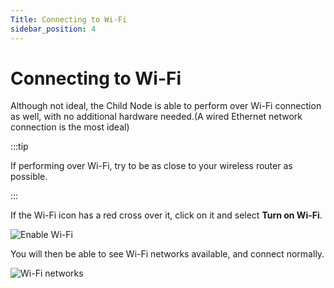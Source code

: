```yaml
---
Title: Connecting to Wi-Fi
sidebar_position: 4
---
```


# Connecting to Wi-Fi

Although not ideal, the Child Node is able to perform over Wi-Fi connection as well, with no additional hardware needed.(A wired Ethernet network connection is the most ideal)

:::tip

If performing over Wi-Fi, try to be as close to your wireless router as possible.

:::

If the Wi-Fi icon has a red cross over it, click on it and select **Turn on Wi-Fi**.

![Enable Wi-Fi](/img/new-user-manual/child-raspi/1-wifi.png)

You will then be able to see Wi-Fi networks available, and connect normally.

![Wi-Fi networks](/img/new-user-manual/child-raspi/2-wifi.png)
